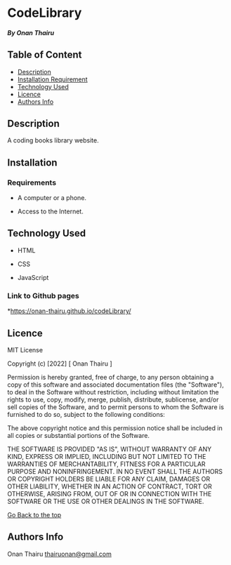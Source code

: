 # CodeLibrary
 
 ##### By Onan Thairu
 
 ## Table of Content
 
 + [Description](#description)
 + [Installation Requirement](#Installation)
 + [Technology Used](#technology-used)
 + [Licence](#licence)
 + [Authors Info](#author-Info)
 
 
 ## Description
 <p>A coding books library website.</p>
 
 ## Installation
 
 ### Requirements
 
 * A computer or a phone.
 
 * Access to the Internet.
 
 
 ## Technology Used
 * HTML 
 
 * CSS

 * JavaScript
 
 
 ### Link to Github pages
 
 *https://onan-thairu.github.io/codeLibrary/
 
 
 ## Licence
 
 MIT License
 
 Copyright (c) [2022] [ Onan Thairu ]
 
 Permission is hereby granted, free of charge, to any person obtaining a copy
 of this software and associated documentation files (the "Software"), to deal
 in the Software without restriction, including without limitation the rights
 to use, copy, modify, merge, publish, distribute, sublicense, and/or sell
 copies of the Software, and to permit persons to whom the Software is
 furnished to do so, subject to the following conditions:
 
 The above copyright notice and this permission notice shall be included in all
 copies or substantial portions of the Software.
 
 THE SOFTWARE IS PROVIDED "AS IS", WITHOUT WARRANTY OF ANY KIND, EXPRESS OR
 IMPLIED, INCLUDING BUT NOT LIMITED TO THE WARRANTIES OF MERCHANTABILITY,
 FITNESS FOR A PARTICULAR PURPOSE AND NONINFRINGEMENT. IN NO EVENT SHALL THE
 AUTHORS OR COPYRIGHT HOLDERS BE LIABLE FOR ANY CLAIM, DAMAGES OR OTHER
 LIABILITY, WHETHER IN AN ACTION OF CONTRACT, TORT OR OTHERWISE, ARISING FROM,
 OUT OF OR IN CONNECTION WITH THE SOFTWARE OR THE USE OR OTHER DEALINGS IN THE
 SOFTWARE.
 
 [Go Back to the top](#portfolio)
 
 ## Authors Info

 Onan Thairu
 thairuonan@gmail.com